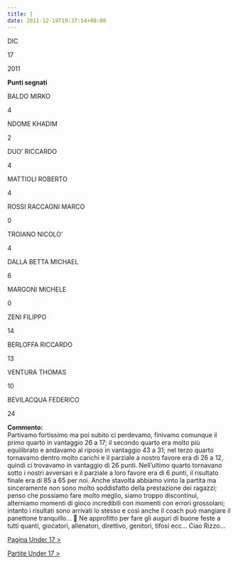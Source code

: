 ```yaml
---
title: |
date: 2011-12-19T19:37:54+00:00
---
```

DIC

17

2011

**Punti segnati**

BALDO MIRKO

4

NDOME KHADIM

2

DUO’ RICCARDO

4

MATTIOLI ROBERTO

4

ROSSI RACCAGNI MARCO

0

TROIANO NICOLO’

4

DALLA BETTA MICHAEL

6

MARGONI MICHELE

0

ZENI FILIPPO

14

BERLOFFA RICCARDO

13

VENTURA THOMAS

10

BEVILACQUA FEDERICO

24

**Commento:**  
Partivamo fortissimo ma poi subito ci perdevamo, finivamo comunque il primo quarto in vantaggio 26 a 17; il secondo quarto era molto più equilibrato e andavamo al riposo in vantaggio 43 a 31; nel terzo quarto tornavamo dentro molto carichi e il parziale a nostro favore era di 26 a 12, quindi ci trovavamo in vantaggio di 26 punti. Nell’ultimo quarto tornavano sotto i nostri avversari e il parziale a loro favore era di 6 punti, il risultato finale era di 85 a 65 per noi. Anche stavolta abbiamo vinto la partita ma sinceramente non sono molto soddisfatto della prestazione dei ragazzi; penso che possiamo fare molto meglio, siamo troppo discontinui, alterniamo momenti di gioco incredibili con momenti con errori grossolani; intanto i risultati sono arrivati lo stesso e così anche il coach può mangiare il panettone tranquillo… 🙂 Ne approfitto per fare gli auguri di buone feste a tutti quanti, giocatori, allenatori, direttivo, genitori, tifosi ecc… Ciao Rizzo…

[Pagina Under 17 >](http://www.basketgardolo.it/under-17)

[Partite Under 17 >](http://www.basketgardolo.it/?tag=under-17&cat=11)